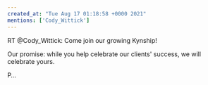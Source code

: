 ```yaml
---
created_at: "Tue Aug 17 01:18:58 +0000 2021"
mentions: ['Cody_Wittick']
---
```


RT @Cody_Wittick: Come join our growing Kynship! 

Our promise: while you help celebrate our clients' success, we will celebrate yours. 

P…